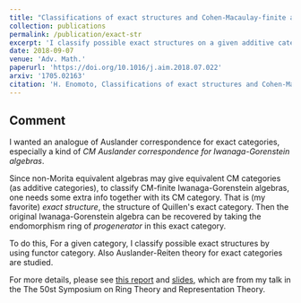 ```yaml
---
title: "Classifications of exact structures and Cohen-Macaulay-finite algebras"
collection: publications
permalink: /publication/exact-str
excerpt: 'I classify possible exact structures on a given additive category by using functor category, and give applications to CM-finite Iwanaga-Gorenstein algebras.'
date: 2018-09-07
venue: 'Adv. Math.'
paperurl: 'https://doi.org/10.1016/j.aim.2018.07.022'
arxiv: '1705.02163'
citation: 'H. Enomoto, Classifications of exact structures and Cohen-Macaulay-finite algebras, Adv. Math. 335 (2018), 838--877.'
---
```


## Comment

I wanted an analogue of Auslander correspondence for exact categories, especially a kind of *CM Auslander correspondence for Iwanaga-Gorenstein algebras*.

Since non-Morita equivalent algebras may give equivalent CM categories (as additive categories), to classify CM-finite Iwanaga-Gorenstein algebras, one needs some extra info together with its CM category. That is (my favorite) *exact structure*, the structure of Quillen's exact category.
Then the original Iwanaga-Gorenstein algebra can be recovered by taking the endomorphism ring of *progenerator* in this exact category.

To do this, For a given category, I classify possible exact structures by using functor category.
Also Auslander-Reiten theory for exact categories are studied.

For more details, please see [this report](/files/Kanron2017.pdf) and [slides](/filed/Kanron2017slide.pdf), which are from my talk in the The 50st Symposium on Ring Theory and Representation Theory.
